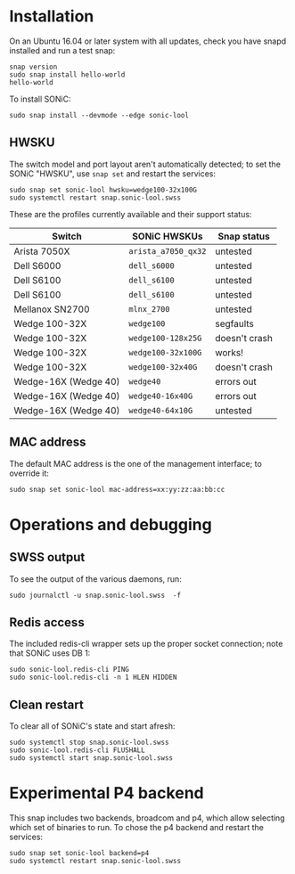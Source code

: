 # Installation

On an Ubuntu 16.04 or later system with all updates, check you have snapd
installed and run a test snap:
```shell
snap version
sudo snap install hello-world
hello-world
```

To install SONiC:
```shell
sudo snap install --devmode --edge sonic-lool
```

## HWSKU

The switch model and port layout aren't automatically detected; to set the
SONiC "HWSKU", use `snap set` and restart the services:
```shell
sudo snap set sonic-lool hwsku=wedge100-32x100G
sudo systemctl restart snap.sonic-lool.swss
```

These are the profiles currently available and their support status:

| Switch               | SONiC HWSKUs        | Snap status    |
|----------------------|---------------------|----------------|
| Arista 7050X         | `arista_a7050_qx32` | untested       |
| Dell S6000           | `dell_s6000`        | untested       |
| Dell S6100           | `dell_s6100`        | untested       |
| Dell S6100           | `dell_s6100`        | untested       |
| Mellanox SN2700      | `mlnx_2700`         | untested       |
| Wedge 100-32X        | `wedge100`          | segfaults      |
| Wedge 100-32X        | `wedge100-128x25G`  | doesn't crash  |
| Wedge 100-32X        | `wedge100-32x100G`  | works!         |
| Wedge 100-32X        | `wedge100-32x40G`   | doesn't crash  |
| Wedge-16X (Wedge 40) | `wedge40`           | errors out     |
| Wedge-16X (Wedge 40) | `wedge40-16x40G`    | errors out     |
| Wedge-16X (Wedge 40) | `wedge40-64x10G`    | untested       |

## MAC address

The default MAC address is the one of the management interface; to override it:
```shell
sudo snap set sonic-lool mac-address=xx:yy:zz:aa:bb:cc
```

# Operations and debugging
## SWSS output

To see the output of the various daemons, run:
```shell
sudo journalctl -u snap.sonic-lool.swss  -f
```

## Redis access

The included redis-cli wrapper sets up the proper socket connection; note that
SONiC uses DB 1:
```shell
sudo sonic-lool.redis-cli PING
sudo sonic-lool.redis-cli -n 1 HLEN HIDDEN
```

## Clean restart

To clear all of SONiC's state and start afresh:
```shell
sudo systemctl stop snap.sonic-lool.swss
sudo sonic-lool.redis-cli FLUSHALL
sudo systemctl start snap.sonic-lool.swss
```

# Experimental P4 backend

This snap includes two backends, broadcom and p4, which allow selecting which
set of binaries to run. To chose the p4 backend and restart the services:
```shell
sudo snap set sonic-lool backend=p4
sudo systemctl restart snap.sonic-lool.swss
```

